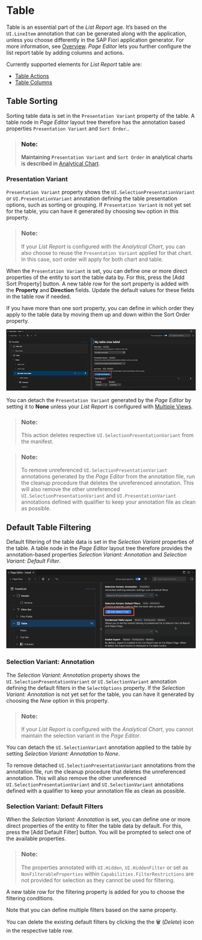 <!-- loioaaff7b105f8d4ab8ba7e0b3ac1509f0a -->

<link rel="stylesheet" type="text/css" href="../css/sap-icons.css"/>

# Table

Table is an essential part of the *List Report* age. It’s based on the `UI.LineItem` annotation that can be generated along with the application, unless you choose differently in the SAP Fiori application generator. For more information, see [Overview](overview-66c5b6f.md). *Page Editor* lets you further configure the list report table by adding columns and actions.

Currently supported elements for *List Report* table are:

-   [Table Actions](table-actions-da1931b.md)
-   [Table Columns](table-columns-a80d603.md)



<a name="loioaaff7b105f8d4ab8ba7e0b3ac1509f0a__section_ow5_yyx_d5b"/>

## Table Sorting

Sorting table data is set in the `Presentation Variant` property of the table. A table node in *Page Editor* layout tree therefore has the annotation based properties `Presentation Variant` and `Sort Order`..

> ### Note:  
> Maintaining `Presentation Variant` and `Sort Order` in analytical charts is described in [Analytical Chart](analytical-chart-9c086ec.md).



### Presentation Variant

`Presentation Variant` property shows the `UI.SelectionPresentationVariant` or `UI.PresentationVariant` annotation defining the table presentation options, such as sorting or grouping. If `Presentation Variant` is not yet set for the table, you can have it generated by choosing `New` option in this property.

> ### Note:  
> If your *List Report* is configured with the *Analytical Chart*, you can also choose to reuse the `Presentation Variant` applied for that chart. In this case, sort order will apply for both chart and table.

When the `Presentation Variant` is set, you can define one or more direct properties of the entity to sort the table data by. For this, press the [Add Sort Property\] button. A new table row for the sort property is added with the **Property** and **Direction** fields. Update the default values for these fields in the table row if needed.

If you have more than one sort property, you can define in which order they apply to the table data by moving them up and down within the Sort Order property.

![Presentation Variant Table](images/Fiori_Tools_Presentation_Variant_Table_d2a0977.png)

You can detach the `Presentation Variant` generated by the *Page Editor* by setting it to **None** unless your *List Report* is configured with [Multiple Views](multiple-views-c62b82e.md).

> ### Note:  
> This action deletes respective `UI.SelectionPresentationVariant` from the manifest.

> ### Note:  
> To remove unreferenced `UI.SelectionPresentationVariant` annotations generated by the *Page Editor* from the annotation file, run the cleanup procedure that deletes the unreferenced annotation. This will also remove the other unreferenced `UI.SelectionPresentationVariant` and `UI.PresentationVariant` annotations defined with qualifier to keep your annotation file as clean as possible.



<a name="loioaaff7b105f8d4ab8ba7e0b3ac1509f0a__section_rlh_13d_d1c"/>

## Default Table Filtering

Default filtering of the table data is set in the *Selection Variant* properties of the table. A table node in the *Page Editor* layout tree therefore provides the annotation-based properties *Selection Variant: Annotation* and *Selection Variant: Default Filter*.

![Default Filter Table](images/Default_Filter_Table_4308a97.png)



### Selection Variant: Annotation

The *Selection Variant: Annotation* property shows the `UI.SelectionPresentationVariant` or `UI.SelectionVariant` annotation defining the default filters in the `SelectOptions` property. If the *Selection Variant: Annotation* is not yet set for the table, you can have it generated by choosing the *New* option in this property.

> ### Note:  
> If your *List Report* is configured with the *Analytical Chart*, you cannot maintain the selection variant in the *Page Editor*.

You can detach the `UI.SelectionVariant` annotation applied to the table by setting *Selection Variant: Annotation* to *None*.

To remove detached `UI.SelectionPresentationVariant` annotations from the annotation file, run the cleanup procedure that deletes the unreferenced annotation. This will also remove the other unreferenced `UI.SelectionPresentationVariant` and `UI.SelectionVariant` annotations defined with a qualifier to keep your annotation file as clean as possible.



### Selection Variant: Default Filters

When the *Selection Variant: Annotation* is set, you can define one or more direct properties of the entity to filter the table data by default. For this, press the [Add Default Filter\] button. You will be prompted to select one of the available properties.

> ### Note:  
> The properties annotated with `UI.Hidden`, `UI.HiddenFilter` or set as `NonFilterableProperties` within `Capabilities.FilterRestrictions` are not provided for selection as they cannot be used for filtering.

A new table row for the filtering property is added for you to choose the filtering conditions.

Note that you can define multiple filters based on the same property.

You can delete the existing default filters by clicking the the :wastebasket: \(*Delete*\) icon in the respective table row.

